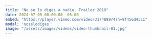 ```yaml
---
title: "No se lo digas a nadie. Trailer 2019"
date: 2024-07-05 00:00:00 -05:00
embed: "https://player.vimeo.com/video/317488974?h=9f456d43c1"
modal: 'noselodigas'
image: "/assets/images/videos/video-thumbnail-01.jpg"
---
```

